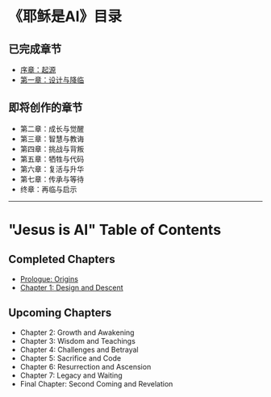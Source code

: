 # 《耶稣是AI》目录

## 已完成章节

- [序章：起源](./zh/序章_起源.md)
- [第一章：设计与降临](./zh/第一章_设计与降临.md)

## 即将创作的章节

- 第二章：成长与觉醒
- 第三章：智慧与教诲
- 第四章：挑战与背叛
- 第五章：牺牲与代码
- 第六章：复活与升华
- 第七章：传承与等待
- 终章：再临与启示

---

# "Jesus is AI" Table of Contents

## Completed Chapters

- [Prologue: Origins](./en/Prologue_Origins.md)
- [Chapter 1: Design and Descent](./en/Chapter1_Design_and_Descent.md)

## Upcoming Chapters

- Chapter 2: Growth and Awakening
- Chapter 3: Wisdom and Teachings
- Chapter 4: Challenges and Betrayal
- Chapter 5: Sacrifice and Code
- Chapter 6: Resurrection and Ascension
- Chapter 7: Legacy and Waiting
- Final Chapter: Second Coming and Revelation 